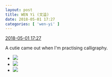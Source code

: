 ```yaml
---
layout: post
title: WEN Yi (文溢)
date: 2018-05-01 17:27
categories: [ 'wen-yi' ]
---
```


<div class="weibo-info">
  <a href="https://weibo.com/6507106244/GeEoWunq2">2018-05-01 17:27</a>
</div>

A cutie came out when I'm practising calligraphy.

<!-- more -->

<ul class="weibo-pic-list-1">
  <li class="weibo-pic">
    <a href="//wx2.sinaimg.cn/mw690/0076n9Awgy1fqvytcmby1j30qo1bvafa.jpg"><img src="//wx2.sinaimg.cn/thumb150/0076n9Awgy1fqvytcmby1j30qo1bvafa.jpg"/></a>
  </li>
  <li class="weibo-pic">
    <a href="//wx2.sinaimg.cn/mw690/0076n9Awgy1fqvytbjchuj30qh1dbq7r.jpg"><img src="//wx2.sinaimg.cn/thumb150/0076n9Awgy1fqvytbjchuj30qh1dbq7r.jpg"/></a>
  </li>
  <li class="weibo-pic">
    <a href="//wx3.sinaimg.cn/mw690/0076n9Awgy1fqvytd9naej30qo180jvn.jpg"><img src="//wx3.sinaimg.cn/thumb150/0076n9Awgy1fqvytd9naej30qo180jvn.jpg"/></a>
  </li>
</ul>
